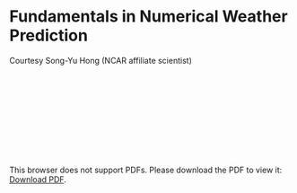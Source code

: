 # Fundamentals in Numerical Weather Prediction

Courtesy Song-Yu Hong (NCAR affiliate scientist)

<object data="https://www2.mmm.ucar.edu/wrf/users/tutorial/202101/hong_fundamentals.pdf" type="application/pdf" width="700px" height="700px">
    <embed src="https://www2.mmm.ucar.edu/wrf/users/tutorial/202101/hong_fundamentals.pdf">
        <p>This browser does not support PDFs. Please download the PDF to view it: <a href="https://www2.mmm.ucar.edu/wrf/users/tutorial/202101/hong_fundamentals.pdf">Download PDF</a>.</p>
    </embed>
</object>